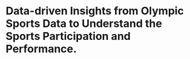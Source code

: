 # Data-driven Insights from Olympic Sports Data to Understand the Sports Participation and Performance.
